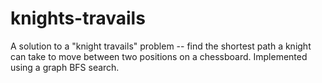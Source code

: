 # knights-travails
A solution to a "knight travails" problem -- find the shortest path a knight can take to move between two positions on a chessboard. Implemented using a graph BFS search.
